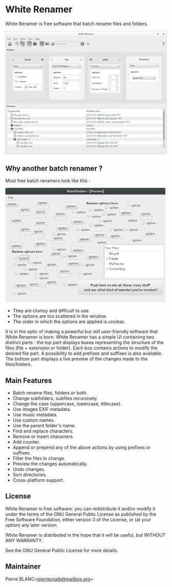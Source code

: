 # White Renamer

White Renamer is free software that batch rename files and folders.

![screenshot1](/Screenshots/MainLayout.png)

## Why another batch renamer ?

Most free batch renamers look like this :

![screenshot1](/Screenshots/SuperRenamer.png)
* They are clumsy and difficult to use.
* The options are too scattered in the window.
* The order in which the options are applied is unclear.

It is in the optic of making a powerful but still user-friendly software that White Renamer is born.
White Renamer has a simple UI containing two distinct parts : the top part displays boxes representing the structure of the files (file + extension or folder).
Each box contains actions to modify the desired file part. A possibility to add prefixes and suffixes is also available.
The bottom part displays a live preview of the changes made to the files/folders.

## Main Features
* Batch rename files, folders or both.
* Change subfolders, subfiles recursively.
* Change the case (uppercase, lowercase, titlecase).
* Use images EXIF metadata.
* Use music metadata.
* Use custom names.
* Use the parent folder's name.
* Find and replace characters.
* Remove or insert characters.
* Add counter.
* Append or prepend any of the above actions by using prefixes or suffixes.
* Filter the files to change.
* Preview the changes automatically.
* Undo changes.
* Sort directories.
* Cross-platform support.

## License
White Renamer is free software: you can redistribute it and/or modify it under the terms of the GNU General Public License as published by the Free Software Foundation, either version 3 of the License, or (at your option) any later version.

White Renamer is distributed in the hope that it will be useful, but WITHOUT ANY WARRANTY.

See the GNU General Public License for more details.

## Maintainer
Pierre BLANC<[pierrecnalb@mailbox.org](mailto:pierrecnalb@mailbox.org)>
